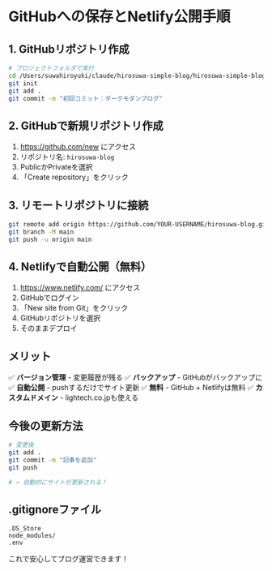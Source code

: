 # GitHubへの保存とNetlify公開手順

## 1. GitHubリポジトリ作成

```bash
# プロジェクトフォルダで実行
cd /Users/suwahiroyuki/claude/hirosuwa-simple-blog/hirosuwa-simple-blog
git init
git add .
git commit -m "初回コミット：ダークモダンブログ"
```

## 2. GitHubで新規リポジトリ作成

1. https://github.com/new にアクセス
2. リポジトリ名: `hirosuwa-blog`
3. PublicかPrivateを選択
4. 「Create repository」をクリック

## 3. リモートリポジトリに接続

```bash
git remote add origin https://github.com/YOUR-USERNAME/hirosuwa-blog.git
git branch -M main
git push -u origin main
```

## 4. Netlifyで自動公開（無料）

1. https://www.netlify.com/ にアクセス
2. GitHubでログイン
3. 「New site from Git」をクリック
4. GitHubリポジトリを選択
5. そのままデプロイ

## メリット

✅ **バージョン管理** - 変更履歴が残る
✅ **バックアップ** - GitHubがバックアップに
✅ **自動公開** - pushするだけでサイト更新
✅ **無料** - GitHub + Netlifyは無料
✅ **カスタムドメイン** - lightech.co.jpも使える

## 今後の更新方法

```bash
# 変更後
git add .
git commit -m "記事を追加"
git push

# → 自動的にサイトが更新される！
```

## .gitignoreファイル

```
.DS_Store
node_modules/
.env
```

これで安心してブログ運営できます！